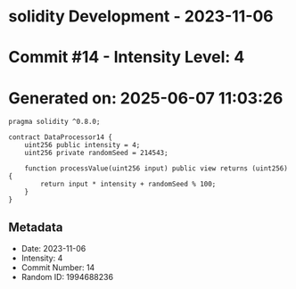 ﻿# solidity Development - 2023-11-06
# Commit #14 - Intensity Level: 4
# Generated on: 2025-06-07 11:03:26
```solidity
pragma solidity ^0.8.0;

contract DataProcessor14 {
    uint256 public intensity = 4;
    uint256 private randomSeed = 214543;

    function processValue(uint256 input) public view returns (uint256) {
        return input * intensity + randomSeed % 100;
    }
}
```
## Metadata
- Date: 2023-11-06
- Intensity: 4
- Commit Number: 14
- Random ID: 1994688236
